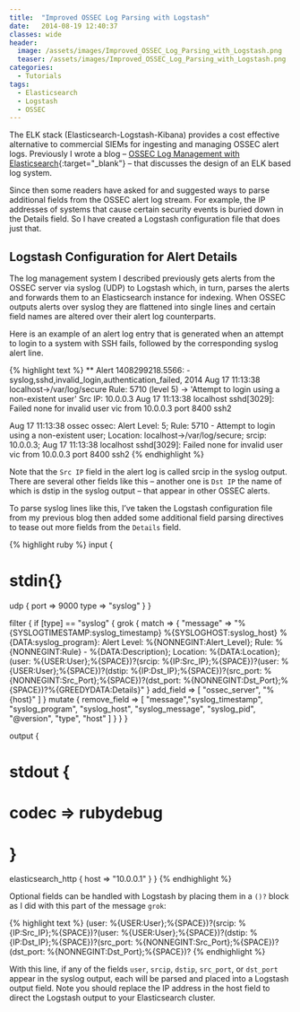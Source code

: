 ```yaml
---
title:  "Improved OSSEC Log Parsing with Logstash"
date:   2014-08-19 12:40:37
classes: wide
header:
  image: /assets/images/Improved_OSSEC_Log_Parsing_with_Logstash.png
  teaser: /assets/images/Improved_OSSEC_Log_Parsing_with_Logstash.png
categories:
  - Tutorials
tags: 
  - Elasticsearch 
  - Logstash
  - OSSEC
---
```


The ELK stack (Elasticsearch-Logstash-Kibana) provides a cost effective alternative to commercial SIEMs for ingesting and managing OSSEC alert logs. Previously I wrote a blog – [OSSEC Log Management with Elasticsearch](/ossec-log-management-with-elasticsearch){:target="_blank"} – that discusses the design of an ELK based log system.

Since then some readers have asked for and suggested ways to parse additional fields from the OSSEC alert log stream. For example, the IP addresses of systems that cause certain security events is buried down in the Details field. So I have created a Logstash configuration file that does just that.

## Logstash Configuration for Alert Details

The log management system I described previously gets alerts from the OSSEC server via syslog (UDP) to Logstash which, in turn, parses the alerts and forwards them to an Elasticsearch instance for indexing. When OSSEC outputs alerts over syslog they are flattened into single lines and certain field names are altered over their alert log counterparts.

Here is an example of an alert log entry that is generated when an attempt to login to a system with SSH fails, followed by the corresponding syslog alert line.

{% highlight text %}
** Alert 1408299218.5566: - syslog,sshd,invalid_login,authentication_failed,
2014 Aug 17 11:13:38 localhost->/var/log/secure
Rule: 5710 (level 5) -> 'Attempt to login using a non-existent user'
Src IP: 10.0.0.3
Aug 17 11:13:38 localhost sshd[3029]: Failed none for invalid user vic from 10.0.0.3 port 8400 ssh2

Aug 17 11:13:38 ossec ossec: Alert Level: 5; Rule: 5710 - Attempt to login using a non-existent user; Location: localhost->/var/log/secure; srcip: 10.0.0.3; Aug 17 11:13:38 localhost sshd[3029]: Failed none for invalid user vic from 10.0.0.3 port 8400 ssh2
{% endhighlight %}

Note that the `Src IP` field in the alert log is called srcip in the syslog output. There are several other fields like this – another one is `Dst IP` the name of which is dstip in the syslog output – that appear in other OSSEC alerts.

To parse syslog lines like this, I’ve taken the Logstash configuration file from my previous blog then added some additional field parsing directives to tease out more fields from the `Details` field.

{% highlight ruby %}
input {
# stdin{}
  udp {
     port => 9000
     type => "syslog"
  }
}

filter {
  if [type] == "syslog" {
    grok {
      match => { "message" => "%{SYSLOGTIMESTAMP:syslog_timestamp} %{SYSLOGHOST:syslog_host} %{DATA:syslog_program}: Alert Level: %{NONNEGINT:Alert_Level}; Rule: %{NONNEGINT:Rule} - %{DATA:Description}; Location: %{DATA:Location}; (user: %{USER:User};%{SPACE})?(srcip: %{IP:Src_IP};%{SPACE})?(user: %{USER:User};%{SPACE})?(dstip: %{IP:Dst_IP};%{SPACE})?(src_port: %{NONNEGINT:Src_Port};%{SPACE})?(dst_port: %{NONNEGINT:Dst_Port};%{SPACE})?%{GREEDYDATA:Details}" }
      add_field => [ "ossec_server", "%{host}" ]
    }
    mutate {
      remove_field => [ "message","syslog_timestamp", "syslog_program", "syslog_host", "syslog_message", "syslog_pid", "@version", "type", "host" ]
    }
  }
}

output {
#   stdout {
#     codec => rubydebug
#   }
   elasticsearch_http {
     host => "10.0.0.1"
   }
}
{% endhighlight %}

Optional fields can be handled with Logstash by placing them in a `()?` block as I did with this part of the message `grok`:

{% highlight text %}
(user: %{USER:User};%{SPACE})?(srcip: %{IP:Src_IP};%{SPACE})?(user: %{USER:User};%{SPACE})?(dstip: %{IP:Dst_IP};%{SPACE})?(src_port: %{NONNEGINT:Src_Port};%{SPACE})?(dst_port: %{NONNEGINT:Dst_Port};%{SPACE})?
{% endhighlight %}

With this line, if any of the fields `user`, `srcip`, `dstip`, `src_port`, or `dst_port` appear in the syslog output, each will be parsed and placed into a Logstash output field. Note you should replace the IP address in the host field to direct the Logstash output to your Elasticsearch cluster.
